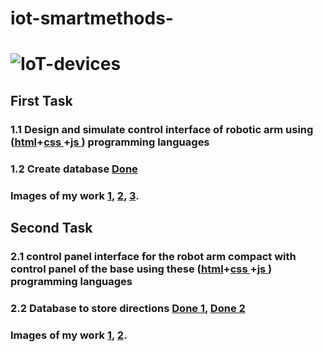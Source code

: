 # iot-smartmethods- 
# ![IoT-devices](https://user-images.githubusercontent.com/74243095/130327934-0b42a95a-781d-46ce-b98c-0f2ed0d7a921.jpg)


## First Task 
### 1.1  Design and simulate control interface of robotic arm using ([html](https://github.com/khulud1998/iot-smartmethods/blob/main/index.html)+[css ](https://github.com/khulud1998/iot-smartmethods/blob/main/master.css)+[js ](https://github.com/khulud1998/iot-smartmethods/blob/main/main.js)) programming languages 
### 1.2 Create database [Done ](https://github.com/khulud1998/iot-smartmethods/blob/main/Control.php)
### Images of my work [1](url), [2](url), [3](url).


## Second Task 
### 2.1  control panel interface for the robot arm compact with control panel of the base using these ([html](https://github.com/khulud1998/iot-smartmethods/blob/main/index2.html)+[css ](https://github.com/khulud1998/iot-smartmethods/blob/main/master2.css)+[js ](https://github.com/khulud1998/iot-smartmethods/blob/main/main2.js)) programming languages 
### 2.2 Database to store directions [Done 1](https://github.com/khulud1998/iot-smartmethods/blob/main/Control.php), [Done 2](https://github.com/khulud1998/iot-smartmethods/blob/main/control2.php)
### Images of my work [1](url), [2](url).
